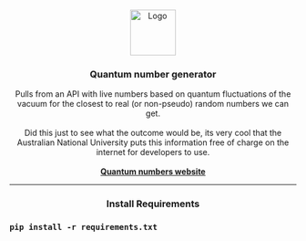 <br />
<p align="center">
  <a href="https://github.com/andrewgosselin/lrvl-hub">
    <img src="https://cyrexag.com/assets/branding/logo.png" alt="Logo" width="80" height="80">
  </a>

  <h3 align="center">Quantum number generator</h3>

  <p align="center">
    Pulls from an API with live numbers based on quantum fluctuations of the vacuum for the closest to real (or non-pseudo) random numbers we can get.
    <br/>
   <br />
    Did this just to see what the outcome would be, its very cool that the Australian National University puts this information free of charge on the internet for    developers to use.
    <br />
   <br />
    <a target="_blank" href="https://qrng.anu.edu.au"><strong>Quantum numbers website</strong></a>
  </p>
  <hr>
  <h3 align="center">Install Requirements<h3>

  <p align="center">
    
    pip install -r requirements.txt 
  </p>
</p>
